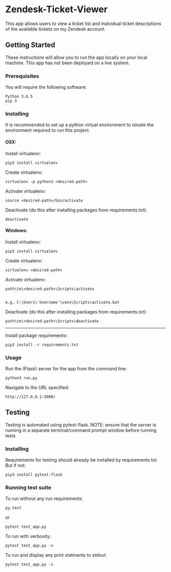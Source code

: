 # Zendesk-Ticket-Viewer
This app allows users to view a ticket list and individual ticket descriptions of the available tickets on my Zendesk account. 

## Getting Started
These instructions will allow you to run the app locally on your local machine. This app has not been deployed on a live system.

### Prerequisites
You will require the following software:
```
Python 3.6.5
pip 3
```

### Installing
It is recommended to set up a python virtual environment to isloate the environment required to run this project.


#### OSX:


Install virtualenv:
```
pip3 install virtualenv
```


Create virtualenv:
```
virtualenv -p python3 <desired-path>
```


Activate virtualenv:
```
source <desired-path>/bin/activate
```


Deactivate (do this after installing packages from requirements.txt):
```
deactivate
```


#### Windows:



Install virtualenv:
```
pip3 install virtualenv
```


Create virtualenv:
```
virtualenv <desired-path>
```


Activate virtualenv:
```
path\to\<desired-path>\Scripts\activate


e.g. C:\Users\'Username'\venv\Scripts\activate.bat
```


Deactivate (do this after installing packages from requirements.txt):
```
path\to\<desired-path>\Scripts\deactivate
```

-------------------------------------------------------------------------------
Install package requirements:
```
pip3 install -r requirements.txt
```


### Usage
Run the (Flask) server for the app from the command line:
```
python3 run.py
```


Navigate to the URL specified:
 ```
 http://127.0.0.1:5000/
```


## Testing
Testing is automated using pytest-flask. 
NOTE: ensure that the server is running in a separate terminal/command prompt window before running tests


### Installing
Requirements for testing should already be installed by requirements.txt. But if not:
```
pip3 install pytest-flask
```


### Running test suite
To run without any run requirements:
```
py.test
```


or
```
pytest test_app.py
```


To run with verbosity:
```
pytest test_app.py -v 
```


To run and display any print statments to stdout:
```
pytest test_app.py -s
```

